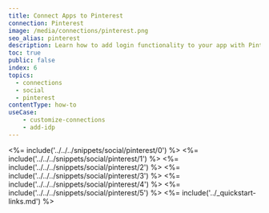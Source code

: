 ```yaml
---
title: Connect Apps to Pinterest
connection: Pinterest
image: /media/connections/pinterest.png
seo_alias: pinterest
description: Learn how to add login functionality to your app with Pinterest. You will need to obtain a Client ID and Client Secret for Pinterest.
toc: true
public: false
index: 6
topics:
  - connections
  - social
  - pinterest
contentType: how-to
useCase:
    - customize-connections
    - add-idp
---
```

<%= include('../../../snippets/social/pinterest/0') %> 
<%= include('../../../snippets/social/pinterest/1') %> 
<%= include('../../../snippets/social/pinterest/2') %> 
<%= include('../../../snippets/social/pinterest/3') %> 
<%= include('../../../snippets/social/pinterest/4') %> 
<%= include('../../../snippets/social/pinterest/5') %> 
<%= include('../_quickstart-links.md') %>
